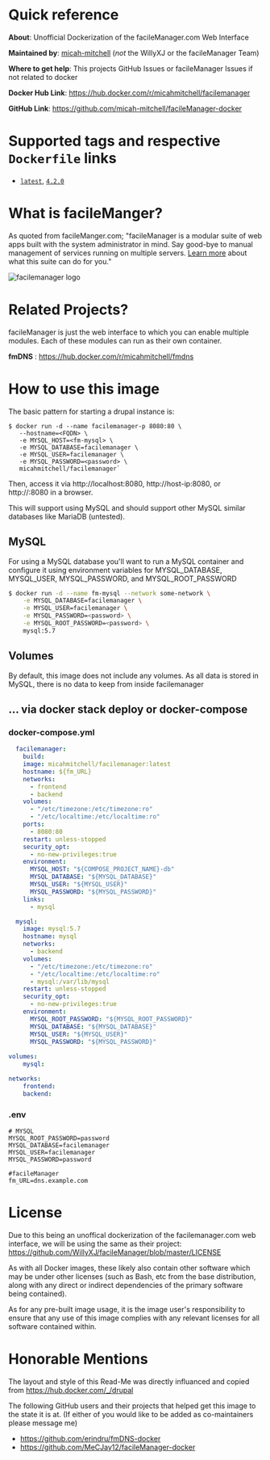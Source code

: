 # Quick reference
**About**: Unofficial Dockerization of the facileManager.com Web Interface

**Maintained by**: [micah-mitchell](https://github.com/micah-mitchell) (*not* the WillyXJ or the facileManager Team)

**Where to get help**:  This projects GitHub Issues or facileManager Issues if not related to docker

**Docker Hub Link**: https://hub.docker.com/r/micahmitchell/facilemanager

**GitHub Link**: https://github.com/micah-mitchell/facileManager-docker


# Supported tags and respective `Dockerfile` links
* [`latest`](https://github.com/micah-mitchell/facileManager-docker/blob/main/Dockerfile), [`4.2.0`](https://github.com/micah-mitchell/facileManager-docker/blob/main/Dockerfile)

# What is facileManger?

As quoted from facileManger.com; "facileManager is a modular suite of web apps built with the system administrator in mind. Say good-bye to manual management of services running on multiple servers. [Learn more](http://www.facilemanager.com/learn/) about what this suite can do for you."

![facilemanager logo](https://user-images.githubusercontent.com/47770376/153337478-4883286f-9308-4fd1-9e5c-a43cb6deac8c.png)

# Related Projects?

facileManager is just the web interface to which you can enable multiple modules. Each of these modules can run as their own container.

**fmDNS** : https://hub.docker.com/r/micahmitchell/fmdns

# How to use this image

The basic pattern for starting a drupal instance is:

```
$ docker run -d --name facilemanager-p 8080:80 \
   --hostname=<FQDN> \
   -e MYSQL_HOST=<fm-mysql> \
   -e MYSQL_DATABASE=facilemanager \
   -e MYSQL_USER=facilemanager \
   -e MYSQL_PASSWORD=<password> \
   micahmitchell/facilemanager`
```
Then, access it via http://localhost:8080, http://host-ip:8080, or http://<fqdn>:8080 in a browser.

This will support using MySQL and should support other MySQL similar databases like MariaDB (untested).

## MySQL
For using a MySQL database you'll want to run a MySQL container and configure it using environment variables for MYSQL_DATABASE, MYSQL_USER, MYSQL_PASSWORD, and MYSQL_ROOT_PASSWORD

```bash
$ docker run -d --name fm-mysql --network some-network \
    -e MYSQL_DATABASE=facilemanager \
    -e MYSQL_USER=facilemanager \
    -e MYSQL_PASSWORD=<password> \
    -e MYSQL_ROOT_PASSWORD=<password> \
    mysql:5.7
```

## Volumes
By default, this image does not include any volumes. As all data is stored in MySQL, there is no data to keep from inside facilemanager

## ... via docker stack deploy or docker-compose
### docker-compose.yml
```yaml
  facilemanager:
    build:
    image: micahmitchell/facilemanager:latest
    hostname: ${fm_URL}
    networks:
      - frontend
      - backend
    volumes:
      - "/etc/timezone:/etc/timezone:ro"
      - "/etc/localtime:/etc/localtime:ro"
    ports:
      - 8080:80
    restart: unless-stopped
    security_opt:
      - no-new-privileges:true
    environment:
      MYSQL_HOST: "${COMPOSE_PROJECT_NAME}-db"
      MYSQL_DATABASE: "${MYSQL_DATABASE}"
      MYSQL_USER: "${MYSQL_USER}"
      MYSQL_PASSWORD: "${MYSQL_PASSWORD}"
    links:
      - mysql

  mysql:
    image: mysql:5.7
    hostname: mysql
    networks:
      - backend
    volumes:
      - "/etc/timezone:/etc/timezone:ro"
      - "/etc/localtime:/etc/localtime:ro"
      - mysql:/var/lib/mysql
    restart: unless-stopped
    security_opt:
      - no-new-privileges:true
    environment:
      MYSQL_ROOT_PASSWORD: "${MYSQL_ROOT_PASSWORD}"
      MYSQL_DATABASE: "${MYSQL_DATABASE}"
      MYSQL_USER: "${MYSQL_USER}"
      MYSQL_PASSWORD: "${MYSQL_PASSWORD}"
      
volumes:
    mysql:

networks:
    frontend:
    backend:
```
### .env
```
# MYSQL
MYSQL_ROOT_PASSWORD=password
MYSQL_DATABASE=facilemanager
MYSQL_USER=facilemanager
MYSQL_PASSWORD=password

#facileManager
fm_URL=dns.example.com
```

# License
Due to this being an unoffical dockerization of the facilemanager.com web interface, we will be using the same as their project: https://github.com/WillyXJ/facileManager/blob/master/LICENSE

As with all Docker images, these likely also contain other software which may be under other licenses (such as Bash, etc from the base distribution, along with any direct or indirect dependencies of the primary software being contained).

As for any pre-built image usage, it is the image user's responsibility to ensure that any use of this image complies with any relevant licenses for all software contained within.

# Honorable Mentions

The layout and style of this Read-Me was directly influanced and copied from https://hub.docker.com/_/drupal

The following GitHub users and their projects that helped get this image to the state it is at. (If either of you would like to be added as co-maintainers please message me)
* https://github.com/erindru/fmDNS-docker
* https://github.com/MeCJay12/facileManager-docker
